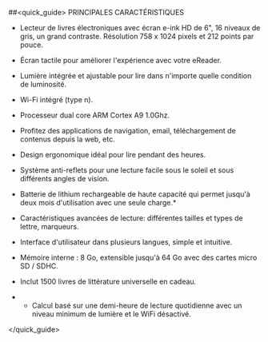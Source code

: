 ##<quick_guide> PRINCIPALES CARACTÉRISTIQUES

- Lecteur de livres électroniques avec écran e-ink HD de 6", 16 niveaux de gris, un grand contraste. Résolution 758 x 1024 pixels et 212 points par pouce. 
- Écran tactile pour améliorer l'expérience avec votre eReader.
- Lumière intégrée et ajustable pour lire dans n'importe quelle condition de luminosité. 
- Wi-Fi intégré (type n).
- Processeur dual core ARM Cortex A9 1.0Ghz. 
- Profitez des applications de navigation, email, téléchargement de contenus depuis la web, etc.
- Design ergonomique idéal pour lire pendant des heures. 
- Système anti-reflets pour une lecture facile sous le soleil et sous différents angles de vision. 
- Batterie de lithium rechargeable de haute capacité qui permet jusqu'à deux mois d'utilisation avec une seule charge.* 
- Caractéristiques avancées de lecture: différentes tailles et types de lettre, marqueurs. 
- Interface d'utilisateur dans plusieurs langues, simple et intuitive. 
- Mémoire interne : 8 Go, extensible jusqu'à 64 Go avec des cartes micro SD / SDHC.
- Inclut 1500 livres de littérature universelle en cadeau.  

- * Calcul basé sur une demi-heure de lecture quotidienne avec un niveau minimum de lumière et le WiFi désactivé.


</quick_guide>
